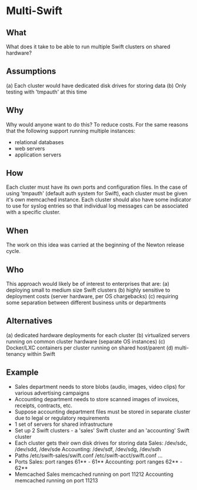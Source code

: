 Multi-Swift
===========

What
----
What does it take to be able to run multiple Swift clusters on shared hardware?

Assumptions
-----------
(a) Each cluster would have dedicated disk drives for storing data
(b) Only testing with 'tmpauth' at this time

Why
---
Why would anyone want to do this? To reduce costs. For the same reasons that the
following support running multiple instances:
- relational databases
- web servers
- application servers

How
---
Each cluster must have its own ports and configuration files. In the case of using
'tmpauth' (default auth system for Swift), each cluster must be given it's own
memcached instance. Each cluster should also have some indicator to use for syslog
entries so that individual log messages can be associated with a specific cluster.

When
----
The work on this idea was carried at the beginning of the Newton release cycle.

Who
---
This approach would likely be of interest to enterprises that are:
(a) deploying small to medium size Swift clusters
(b) highly sensitive to deployment costs (server hardware, per OS chargebacks)
(c) requiring some separation between different business units or departments

Alternatives
------------
(a) dedicated hardware deployments for each cluster
(b) virtualized servers running on common cluster hardware (separate OS instances)
(c) Docker/LXC containers per cluster running on shared host/parent
(d) multi-tenancy within Swift

Example
-------
- Sales department needs to store blobs (audio, images, video clips) for various
advertising campaigns
- Accounting department needs to store scanned images of invoices, receipts,
contracts, etc.
- Suppose accounting department files must be stored in separate cluster due to
legal or regulatory requirements
- 1 set of servers for shared infrastructure
- Set up 2 Swift clusters - a 'sales' Swift cluster and an 'accounting' Swift
cluster
- Each cluster gets their own disk drives for storing data
	Sales: /dev/sdc, /dev/sdd, /dev/sde
	Accounting: /dev/sdf, /dev/sdg, /dev/sdh
- Paths
    /etc/swift-sales/swift.conf
    /etc/swift-acct/swift.conf
    ...
- Ports
    Sales: port ranges 61** - 61**
    Accounting: port ranges 62** - 62**
- Memcached
    Sales memcached running on port 11212
    Accounting memcached running on port 11213
